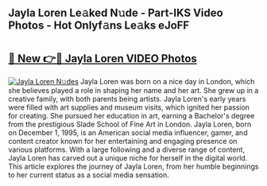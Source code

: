 ## Jayla Loren Le𝚊ked N𝚞de - Part-IKS Video Photos - Hot Onlyf𝚊ns Le𝚊ks eJoFF

# <h2><a href="http://ab97101.deff.icu/?id=Jayla+Loren">🔗 New 👉🔴 Jayla Loren VIDEO Photos</a></h2>

[![Jayla Loren N𝚞des](https://i.imgur.com/rIISA9y.gif)](http://ab97101.deff.icu/?id=Jayla+Loren)
Jayla Loren was born on a nice day in London, which she believes played a role in shaping her name and her art. She grew up in a creative family, with both parents being artists. Jayla Loren's early years were filled with art supplies and museum visits, which ignited her passion for creating. She pursued her education in art, earning a Bachelor's degree from the prestigious Slade School of Fine Art in London. Jayla Loren, born on December 1, 1995, is an American social media influencer, gamer, and content creator known for her entertaining and engaging presence on various platforms. With a large following and a diverse range of content, Jayla Loren has carved out a unique niche for herself in the digital world. This article explores the journey of Jayla Loren, from her humble beginnings to her current status as a social media sensation.
